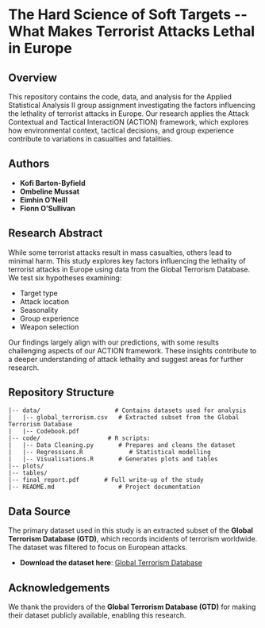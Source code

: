 # The Hard Science of Soft Targets -- What Makes Terrorist Attacks Lethal in Europe

## Overview
This repository contains the code, data, and analysis for the Applied Statistical Analysis II group assignment investigating the factors influencing the lethality of terrorist attacks in Europe. Our research applies the Attack Contextual and Tactical InteractiON (ACTION) framework, which explores how environmental context, tactical decisions, and group experience contribute to variations in casualties and fatalities.

## Authors
- **Kofi Barton-Byfield** 
- **Ombeline Mussat** 
- **Eimhin O’Neill** 
- **Fionn O’Sullivan** 

## Research Abstract
While some terrorist attacks result in mass casualties, others lead to minimal harm. This study explores key factors influencing the lethality of terrorist attacks in Europe using data from the Global Terrorism Database. We test six hypotheses examining:
- Target type
- Attack location
- Seasonality
- Group experience
- Weapon selection

Our findings largely align with our predictions, with some results challenging aspects of our ACTION framework. These insights contribute to a deeper understanding of attack lethality and suggest areas for further research.

## Repository Structure
```
|-- data/                     # Contains datasets used for analysis
|   |-- global_terrorism.csv   # Extracted subset from the Global Terrorism Database
|   |-- Codebook.pdf
|-- code/                   # R scripts:
|   |-- Data Cleaning.py       # Prepares and cleans the dataset
|   |-- Regressions.R             # Statistical modelling 
|   |-- Visualisations.R       # Generates plots and tables 
|-- plots/               
|-- tables/    
|-- final_report.pdf       # Full write-up of the study
|-- README.md                  # Project documentation

```

## Data Source
The primary dataset used in this study is an extracted subset of the **Global Terrorism Database (GTD)**, which records incidents of terrorism worldwide. The dataset was filtered to focus on European attacks.

- **Download the dataset here**: [Global Terrorism Database](https://www.start.umd.edu/download-global-terrorism-database)

## Acknowledgements
We thank the providers of the **Global Terrorism Database (GTD)** for making their dataset publicly available, enabling this research.


